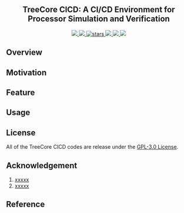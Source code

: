 <p align="center">
    <h2 align="center">TreeCore CICD: A CI/CD Environment for Processor Simulation and Verification</h2>
</p>
<p align="center">
    <a href="https://github.com/microdynamics-cpu/tree-core-cicd/actions">
      <img src="https://img.shields.io/github/actions/workflow/status/microdynamics-cpu/tree-core-cicd/unit-test.yml?branch=main&logo=github&style=flat-square">
    </a>
    <a href="./LICENSE">
      <img src="https://img.shields.io/github/license/microdynamics-cpu/tree-core-cicd?color=brightgreen&logo=github&style=flat-square">
    </a>
    <a href="https://github.com/microdynamics-cpu/tree-core-cicd">
      <img alt="stars" src="https://img.shields.io/github/stars/microdynamics-cpu/tree-core-cicd?color=blue&style=flat-square" />
    </a>
    <a href="https://github.com/microdynamics-cpu/tree-core-cicd">
      <img src="https://img.shields.io/badge/total%20lines-0k-red?style=flat-square">
    </a>
    <a href="https://github.com/YosysHQ">
      <img src="https://img.shields.io/badge/toolchain-kicad-red?style=flat-square">
  </a>
    <a href="./CONTRIBUTING.md">
      <img src="https://img.shields.io/badge/contribution-welcome-brightgreen?style=flat-square">
    </a>
</p>

## Overview
## Motivation
## Feature
## Usage



## License
All of the TreeCore CICD codes are release under the [GPL-3.0 License](LICENSE).

## Acknowledgement
1. [xxxxx](https://github.com/xxxx)
2. [xxxxx](https://github.com/xxxx)

## Reference
